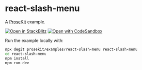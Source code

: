 # react-slash-menu

A [ProseKit](https://prosekit.dev) example.

[![Open in StackBlitz](https://developer.stackblitz.com/img/open_in_stackblitz.svg)](https://stackblitz.com/github/prosekit/examples/tree/master/react-slash-menu)
[![Open with CodeSandbox](https://assets.codesandbox.io/github/button-edit-lime.svg)](https://codesandbox.io/p/sandbox/github/prosekit/examples/tree/master/react-slash-menu)

Run the example locally with:

```bash
npx degit prosekit/examples/react-slash-menu react-slash-menu
cd react-slash-menu
npm install
npm run dev
```
